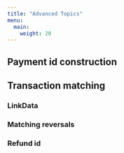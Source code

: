 ```yaml
---
title: "Advanced Topics"
menu:
  main:
    weight: 20
---
```


## Payment id construction

## Transaction matching

### LinkData

### Matching reversals

### Refund id
